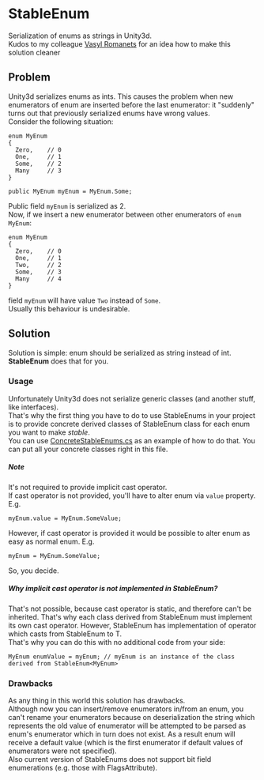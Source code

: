 # StableEnum
Serialization of enums as strings in Unity3d.  
Kudos to my colleague [Vasyl Romanets](https://github.com/O1dSeaman) for an idea how to make this solution cleaner

## Problem
Unity3d serializes enums as ints. This causes the problem when new enumerators of enum are inserted before the last enumerator: it "suddenly" turns out that previously serialized enums have wrong values.  
Consider the following situation:
```
enum MyEnum
{
  Zero,    // 0
  One,     // 1
  Some,    // 2
  Many     // 3
}

public MyEnum myEnum = MyEnum.Some;
```
Public field `myEnum` is serialized as 2.  
Now, if we insert a new enumerator between other enumerators of `enum MyEnum`:  
```
enum MyEnum
{
  Zero,    // 0
  One,     // 1
  Two,     // 2
  Some,    // 3
  Many     // 4
}
```
field `myEnum` will have value `Two` instead of `Some`.  
Usually this behaviour is undesirable.

## Solution
Solution is simple: enum should be serialized as string instead of int.  
**StableEnum** does that for you.

### Usage
Unfortunately Unity3d does not serialize generic classes (and another stuff, like interfaces).  
That's why the first thing you have to do to use StableEnums in your project is to provide concrete derived classes of StableEnum<T> class for each enum you want to make *stable*.  
You can use [ConcreteStableEnums.cs](Scripts/ConcreteStableEnums.cs) as an example of how to do that. You can put all your concrete classes right in this file.  
##### Note
It's not required to provide implicit cast operator.  
If cast operator is not provided, you'll have to alter enum via `value` property. E.g.
```
myEnum.value = MyEnum.SomeValue;
```
However, if cast operator is provided it would be possible to alter enum as easy as normal enum. E.g.
```
myEnum = MyEnum.SomeValue;
```
So, you decide.
##### Why implicit cast operator is not implemented in StableEnum<T>?
That's not possible, because cast operator is static, and therefore can't be inherited. That's why each class derived from StableEnum<T> must implement its own cast operator.
However, StableEnum<T> has implementation of operator which casts from StableEnum<T> to T.  
That's why you can do this with no additional code from your side:
```
MyEnum enumValue = myEnum; // myEnum is an instance of the class derived from StableEnum<MyEnum>
```

### Drawbacks
As any thing in this world this solution has drawbacks.  
Although now you can insert/remove enumerators in/from an enum, you can't rename your enumerators because on deserialization the string which represents the old value of enumerator will be attempted to be parsed as enum's enumerator which in turn does not exist. As a result enum will receive a default value (which is the first enumerator if default values of enumerators were not specified).  
Also current version of StableEnums does not support bit field enumerations (e.g. those with FlagsAttribute).
